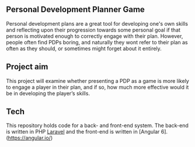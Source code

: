 ## Personal Development Planner Game

Personal development plans are a great tool for developing one's own skills and reflecting upon their progression towards some personal goal if that person is motivated enough to correctly engage with their plan. However, people often find PDPs boring, and naturally they wont refer to their plan as often as they should, or sometimes might forget about it entirely.

## Project aim

This project will examine whether presenting a PDP as a game is more likely to engage a player in their plan, and if so, how much more effective would it be in developing the player’s skills.

## Tech

This repository holds code for a back- and front-end system. The back-end is written in PHP [Laravel](https://laravel.com/) and the front-end is written in [Angular 6].(https://angular.io/)
